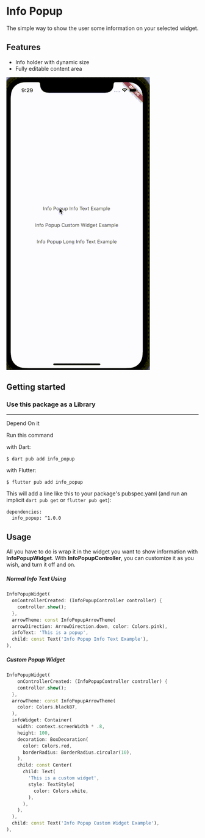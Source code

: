 # Info Popup

The simple way to show the user some information on your selected widget.

## Features

- Info holder with dynamic size
- Fully editable content area

![Alt Text](assets/readme/example_presentation.gif)

## Getting started

### Use this package as a Library
---
Depend On it

Run this command

with Dart:

```
$ dart pub add info_popup
```

with Flutter:

```
$ flutter pub add info_popup
```

This will add a line like this to your package's pubspec.yaml (and run an implicit `dart pub get` or `flutter pub get`):

```
dependencies:
  info_popup: ^1.0.0
```

## Usage

All you have to do is wrap it in the widget you want to show information with **InfoPopupWidget**. With **InfoPopupController**, you can customize it as you wish, and turn it off and on.

##### Normal Info Text Using
```dart
InfoPopupWidget(
  onControllerCreated: (InfoPopupController controller) {
    controller.show();
  },
  arrowTheme: const InfoPopupArrowTheme(
  arrowDirection: ArrowDirection.down, color: Colors.pink),
  infoText: 'This is a popup',
  child: const Text('Info Popup Info Text Example'),
),
```

##### Custom Popup Widget
```dart
InfoPopupWidget(
    onControllerCreated: (InfoPopupController controller) {
    controller.show();
  },
  arrowTheme: const InfoPopupArrowTheme(
    color: Colors.black87,
  ),
  infoWidget: Container(
    width: context.screenWidth * .8,
    height: 100,
    decoration: BoxDecoration(
      color: Colors.red,
      borderRadius: BorderRadius.circular(10),
    ),
    child: const Center(
      child: Text(
        'This is a custom widget',
        style: TextStyle(
          color: Colors.white,
        ),
      ),
    ),
  ),
  child: const Text('Info Popup Custom Widget Example'),
),
```